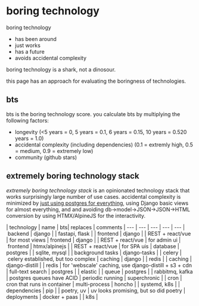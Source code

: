 # boring technology

boring technology 
* has been around
* just works
* has a future
* avoids accidental complexity

boring technology is a shark, not a dinosour.

this page has an approach for evaluating the boringness of technologies.

## bts

bts is the boring technology score. you calculate bts by multiplying the following factors:

* longevity (<5 years = 0, 5 years = 0.1, 6 years = 0.15, 10 years = 0.520 years = 1.0)
* accidental complexity (including dependencies) (0.1 = extremly high, 0.5 = medium, 0.9 = extremely low)
* community (github stars)

## extremely boring technology stack

*extremely boring technology stack* is an opinionated technology stack that works
surprisingly large number of use cases. accidental complexity is minimized by [just using
postgres for everything](https://www.amazingcto.com/postgres-for-everything/), using 
Django basic views for almost everything, and and avoiding db->model->JSON->JSON->HTML conversion
by using HTMX/AlpineJS for the interactivity.

| technology | name | bts| replaces | comments
| --- | --- | --- | --- | ---
| backend | django | | fastapi, flask |
| frontend | django | | REST + react/vue | for most views
| frontend | django | | REST + react/vue | for admin  ui
| frontend | htmx/alpinejs | | REST + react/vue | for SPA uis
| database | postgres | | sqlite, mysql |
| background tasks | django-tasks | | celery | celery established, but too complex
| caching | django | | redis |
| caching | django-distill | | redis | for 'webscale' caching, use django-distill + s3 + cdn
| full-text search | postgres | | elastic |
| queue | postgres | | rabbitmq, kafka | postgres queues have ACID
| periodic running | superchronic | | cron | cron that runs in container
| multi-process | honcho | | systemd, k8s |
| dependencies | pip | | poetry, uv | uv looks promising, but so did poetry
| deployments | docker + paas | | k8s |
